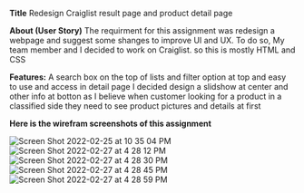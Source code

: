 **Title**
Redesign Craiglist result page and product detail page

**About (User Story)**
The requirment for this assignment was redesign a webpage and suggest some shanges to improve UI and UX. To do so, My team member and I decided to work on Craiglist. so this is mostly HTML and CSS

**Features:**
A search box on the top of lists and filter option at top and easy to use and access
in detail page I decided design a slidshow at center and other info at botton as I believe when customer looking for a product in a classified side they need to see product pictures and details at first

**Here is the wirefram screenshots of this assignment**

![Screen Shot 2022-02-25 at 10 35 04 PM](https://user-images.githubusercontent.com/89866910/155907284-7d27b646-b7c5-48ab-ab3b-b61b3f078857.png)
![Screen Shot 2022-02-27 at 4 28 12 PM](https://user-images.githubusercontent.com/89866910/155906798-28e025fd-2047-4bca-bcd1-3d885129d69b.png)
![Screen Shot 2022-02-27 at 4 28 30 PM](https://user-images.githubusercontent.com/89866910/155906796-0a321c51-2030-41ff-9c2e-e73ea79c288f.png)
![Screen Shot 2022-02-27 at 4 28 45 PM](https://user-images.githubusercontent.com/89866910/155906789-7698c478-af93-4d02-aa4f-162b44f0f3a5.png)
![Screen Shot 2022-02-27 at 4 28 59 PM](https://user-images.githubusercontent.com/89866910/155906783-a38eb980-8a99-4b29-b2ee-dc0e2c0cda09.png)
